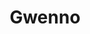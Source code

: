 ---
title: "Gwenno"
summary: "British dancer, and artist. Born: 23 May 1981 in Cardiff, Wales, UK. Welsh-Cornish dancer turned solo artist, known for singing in the Cornish language. Her third album, \"\" , was shortlisted for the 2022 Mercury Prize."
image: "gwenno.jpg"
---